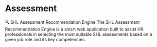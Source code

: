# Assessment
🔍 SHL Assessment Recommendation Engine The SHL Assessment Recommendation Engine is a smart web application built to assist HR professionals in selecting the most suitable SHL assessments based on a given job role and its key competencies. 
